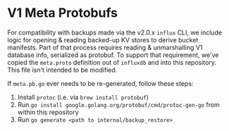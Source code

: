# V1 Meta Protobufs

For compatibility with backups made via the v2.0.x `influx` CLI, we include logic
for opening & reading backed-up KV stores to derive bucket manifests. Part of that
process requires reading & unmarshalling V1 database info, serialized as protobuf.
To support that requirement, we've copied the `meta.proto` definition out of `influxdb`
and into this repository. This file isn't intended to be modified.

If `meta.pb.go` ever needs to be re-generated, follow these steps:
1. Install `protoc` (i.e. via `brew install protobuf`)
2. Run `go install google.golang.org/protobuf/cmd/protoc-gen-go` from within this repository
3. Run `go generate <path to internal/backup_restore>`
